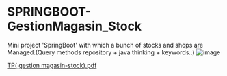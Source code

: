 # SPRINGBOOT-GestionMagasin_Stock
Mini project 'SpringBoot' with which a bunch of stocks and shops are Managed.(Query methods repository + java thinking + keywords..) 
![image](https://user-images.githubusercontent.com/61351743/206875534-5dda9549-db1e-4153-be8b-e27332d61a67.png)

[TP( gestion magasin-stock).pdf](https://github.com/wissalsoudani/SPRINGBOOT-2ndProject-gestionMagasin-Stock-/files/10200974/TP.gestion.magasin-stock.pdf)
